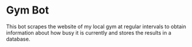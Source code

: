 # Gym Bot

This bot scrapes the website of my local gym at regular intervals to obtain information about how busy it is currently and stores the results in a database.
